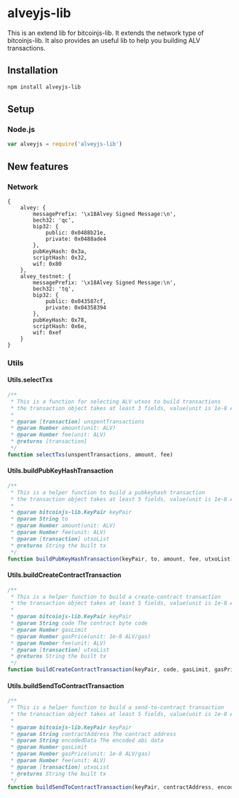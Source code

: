 # alveyjs-lib
This is an extend lib for bitcoinjs-lib.
It extends the network type of bitcoinjs-lib.
It also provides an useful lib to help you building ALV transactions.

## Installation
``` bash
npm install alveyjs-lib
```

## Setup
### Node.js
``` javascript
var alveyjs = require('alveyjs-lib')
```

## New features
### Network
```
{
    alvey: {
        messagePrefix: '\x18Alvey Signed Message:\n',
        bech32: 'qc',
        bip32: {
            public: 0x0488b21e,
            private: 0x0488ade4
        },
        pubKeyHash: 0x3a,
        scriptHash: 0x32,
        wif: 0x80
    },
    alvey_testnet: {
        messagePrefix: '\x18Alvey Signed Message:\n',
        bech32: 'tq',
        bip32: {
            public: 0x043587cf,
            private: 0x04358394
        },
        pubKeyHash: 0x78,
        scriptHash: 0x6e,
        wif: 0xef
    }
}

```

### Utils
#### Utils.selectTxs
```javascript
/**
 * This is a function for selecting ALV utxos to build transactions
 * the transaction object takes at least 3 fields, value(unit is 1e-8 ALV) , confirmations and isStake
 *
 * @param [transaction] unspentTransactions
 * @param Number amount(unit: ALV)
 * @param Number fee(unit: ALV)
 * @returns [transaction]
 */
function selectTxs(unspentTransactions, amount, fee)
```
#### Utils.buildPubKeyHashTransaction
```javascript
/**
 * This is a helper function to build a pubkeyhash transaction
 * the transaction object takes at least 5 fields, value(unit is 1e-8 ALV), confirmations, isStake, hash and pos
 *
 * @param bitcoinjs-lib.KeyPair keyPair
 * @param String to
 * @param Number amount(unit: ALV)
 * @param Number fee(unit: ALV)
 * @param [transaction] utxoList
 * @returns String the built tx
 */
function buildPubKeyHashTransaction(keyPair, to, amount, fee, utxoList)
```
#### Utils.buildCreateContractTransaction
```javascript
/**
 * This is a helper function to build a create-contract transaction
 * the transaction object takes at least 5 fields, value(unit is 1e-8 ALV), confirmations, isStake, hash and pos
 *
 * @param bitcoinjs-lib.KeyPair keyPair
 * @param String code The contract byte code
 * @param Number gasLimit
 * @param Number gasPrice(unit: 1e-8 ALV/gas)
 * @param Number fee(unit: ALV)
 * @param [transaction] utxoList
 * @returns String the built tx
 */
function buildCreateContractTransaction(keyPair, code, gasLimit, gasPrice, fee, utxoList)
```
#### Utils.buildSendToContractTransaction
```javascript
/**
 * This is a helper function to build a send-to-contract transaction
 * the transaction object takes at least 5 fields, value(unit is 1e-8 ALV), confirmations, isStake, hash and pos
 *
 * @param bitcoinjs-lib.KeyPair keyPair
 * @param String contractAddress The contract address
 * @param String encodedData The encoded abi data
 * @param Number gasLimit
 * @param Number gasPrice(unit: 1e-8 ALV/gas)
 * @param Number fee(unit: ALV)
 * @param [transaction] utxoList
 * @returns String the built tx
 */
function buildSendToContractTransaction(keyPair, contractAddress, encodedData, gasLimit, gasPrice, fee, utxoList)
```
